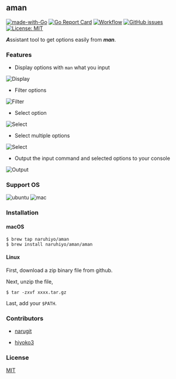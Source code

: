 ## aman

[![made-with-Go](https://img.shields.io/badge/Made%20with-Go-1f425f.svg)](https://golang.org)
[![Go Report Card](https://goreportcard.com/badge/github.com/naruhiyo/aman)](https://goreportcard.com/report/github.com/naruhiyo/aman)
[![Workflow](https://github.com/naruhiyo/aman/workflows/reviewdog/badge.svg)](https://github.com/naruhiyo/aman/actions?query=workflow%3Areviewdog)
[![GitHub issues](https://img.shields.io/github/issues/naruhiyo/aman.svg)](https://github.com/naruhiyo/aman/issues)
[![License: MIT](https://img.shields.io/badge/license-MIT-teal.svg)](https://github.com/naruhiyo/aman/blob/master/LICENSE)

***A***ssistant tool to get options easily from ***man***.

<!-- START doctoc -->
<!-- END doctoc -->

### Features

- Display options with `man` what you input

![Display](https://user-images.githubusercontent.com/16721102/101240749-91455800-3734-11eb-9427-7ee94ef20606.gif)

- Filter options

![Filter](https://user-images.githubusercontent.com/16721102/101240747-90142b00-3734-11eb-9879-bd7fdc993b6a.gif)

- Select option

![Select](https://user-images.githubusercontent.com/16721102/101240742-88ed1d00-3734-11eb-9ff9-36943ef9419d.gif)

- Select multiple options

![Select](https://user-images.githubusercontent.com/28133383/102232345-56ac9e00-3f32-11eb-8260-15b99545f1b6.gif)

- Output the input command and selected options to your console

![Output](https://user-images.githubusercontent.com/16721102/101240745-8db1d100-3734-11eb-89f3-915a7f8a4a5b.gif)

### Support OS

![ubuntu](https://img.shields.io/badge/-Ubuntu-6c272d.svg?logo=Ubuntu&style=flat-square)
![mac](https://img.shields.io/badge/-Mac-000000.svg?logo=apple&style=flat-square)

### Installation

#### macOS

```console
$ brew tap naruhiyo/aman
$ brew install naruhiyo/aman/aman
```

#### Linux

First, download a zip binary file from github.

Next, unzip the file,

```console
$ tar -zxvf xxxx.tar.gz
```

Last, add your `$PATH`.

### Contributors

- [narugit](https://github.com/narugit)

- [hiyoko3](https://github.com/hiyoko3)

### License

[MIT](https://github.com/naruhiyo/aman/blob/master/LICENSE)
